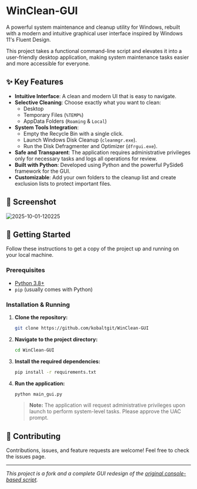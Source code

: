 # WinClean-GUI

A powerful system maintenance and cleanup utility for Windows, rebuilt with a modern and intuitive graphical user interface inspired by Windows 11's Fluent Design.

This project takes a functional command-line script and elevates it into a user-friendly desktop application, making system maintenance tasks easier and more accessible for everyone.

## ✨ Key Features

- **Intuitive Interface**: A clean and modern UI that is easy to navigate.
- **Selective Cleaning**: Choose exactly what you want to clean:
  - Desktop
  - Temporary Files (`%TEMP%`)
  - AppData Folders (`Roaming` & `Local`)
- **System Tools Integration**:
  - Empty the Recycle Bin with a single click.
  - Launch Windows Disk Cleanup (`cleanmgr.exe`).
  - Run the Disk Defragmenter and Optimizer (`dfrgui.exe`).
- **Safe and Transparent**: The application requires administrative privileges only for necessary tasks and logs all operations for review.
- **Built with Python**: Developed using Python and the powerful PySide6 framework for the GUI.
- **Customizable**: Add your own folders to the cleanup list and create exclusion lists to protect important files.

## 📸 Screenshot

<img src="https://i.ibb.co/cccGNLB3/2025-10-01-120225.png" alt="2025-10-01-120225" border="0">


## 🚀 Getting Started

Follow these instructions to get a copy of the project up and running on your local machine.

### Prerequisites

- [Python 3.8+](https://www.python.org/downloads/)
- `pip` (usually comes with Python)

### Installation & Running

1.  **Clone the repository:**
    ```sh
    git clone https://github.com/kobaltgit/WinClean-GUI
    ```

2.  **Navigate to the project directory:**
    ```sh
    cd WinClean-GUI
    ```

3.  **Install the required dependencies:**
    ```sh
    pip install -r requirements.txt
    ```

4.  **Run the application:**
    ```sh
    python main_gui.py
    ```
    > **Note:** The application will request administrative privileges upon launch to perform system-level tasks. Please approve the UAC prompt.

## 🤝 Contributing

Contributions, issues, and feature requests are welcome! Feel free to check the issues page.

---
_This project is a fork and a complete GUI redesign of the [original console-based script](https://github.com/Catefishh/Desktop-Cleaner-Script)._
